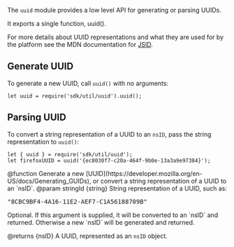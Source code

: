 <!-- This Source Code Form is subject to the terms of the Mozilla Public
   - License, v. 2.0. If a copy of the MPL was not distributed with this
   - file, You can obtain one at http://mozilla.org/MPL/2.0/. -->

The `uuid` module provides a low level API for generating or parsing
UUIDs.

It exports a single function, uuid().

For more details about UUID representations and what they are used for by the
platform see the MDN documentation for
[JSID](https://developer.mozilla.org/en/XPCOM_Interface_Reference/nsIJSID).

## Generate UUID

To generate a new UUID, call `uuid()` with no arguments:

    let uuid = require('sdk/util/uuid').uuid();

## Parsing UUID

To convert a string representation of a UUID to an `nsID`, pass
the string representation to `uuid()`:

    let { uuid } = require('sdk/util/uuid');
    let firefoxUUID = uuid('{ec8030f7-c20a-464f-9b0e-13a3a9e97384}');

<api name="uuid">
@function
  Generate a new [UUID](https://developer.mozilla.org/en-US/docs/Generating_GUIDs),
  or convert a string representation of a UUID to an `nsID`.
  @param stringId {string}
  String representation of a UUID, such as:
<pre>
"8CBC9BF4-4A16-11E2-AEF7-C1A56188709B"
</pre>
  Optional. If this argument is supplied, it will be converted to an `nsID`
  and returned. Otherwise a new `nsID` will be generated and returned.

  @returns {nsID}
  A UUID, represented as an `nsID` object.

</api>

